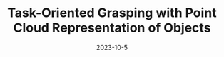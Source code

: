 ---
title: "Task-Oriented Grasping with Point Cloud Representation of Objects"
collection: publications
permalink: /publication/Task_Oriented_Grasping_IROS_2023
date: 2023-10-5
venue: 'IEEE/RSJ International Conference on Intelligent Robots and Systems (IROS)'
paperurl: 'https://drive.google.com/file/d/1oJfsWfixRmR3dBFOUH-pwSJzeBfWzSNb/view?usp=sharing'
citation: 'A. Patankar, K.Phi, D. Mahalingam,  N. Chakraborty and I.V. Ramakrishnan. Task-Oriented Grasping with Point Cloud Representation of Objects. <i>IEEE/RSJ International Conference on Intelligent Robots and Systems (IROS)</i>, Detroit, MI, US, 2023.'
---